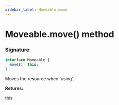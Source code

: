 ```yaml
---
sidebar_label: Moveable.move
---
```


# Moveable.move() method

### Signature:

```typescript
interface Moveable {
  move(): this;
}
```

Moves the resource when 'using'.

**Returns:**

this
